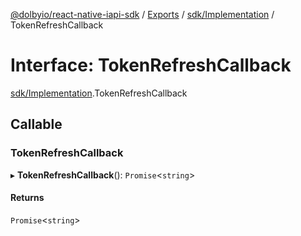 [@dolbyio/react-native-iapi-sdk](../README.md) / [Exports](../modules.md) / [sdk/Implementation](../modules/sdk_Implementation.md) / TokenRefreshCallback

# Interface: TokenRefreshCallback

[sdk/Implementation](../modules/sdk_Implementation.md).TokenRefreshCallback

## Callable

### TokenRefreshCallback

▸ **TokenRefreshCallback**(): `Promise`<`string`\>

#### Returns

`Promise`<`string`\>
